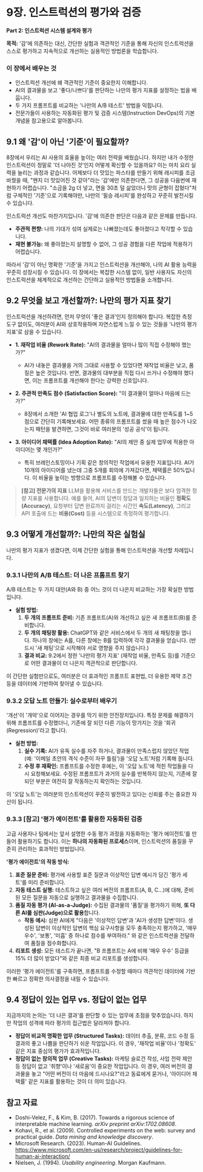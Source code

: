# 9장. 인스트럭션의 평가와 검증

**Part 2: 인스트럭션 시스템 설계와 평가**

**목적:** '감'에 의존하는 대신, 간단한 실험과 객관적인 기준을 통해 자신의 인스트럭션을 스스로 평가하고 지속적으로 개선하는 실용적인 방법론을 학습합니다.

### 이 장에서 배우는 것
- 인스트럭션 개선에 왜 객관적인 기준이 중요한지 이해합니다.
- AI의 결과물을 보고 '좋다/나쁘다'를 판단하는 나만의 평가 지표를 설정하는 법을 배웁니다.
- 두 가지 프롬프트를 비교하는 '나만의 A/B 테스트' 방법을 익힙니다.
- 전문가들이 사용하는 자동화된 평가 및 검증 시스템(Instruction DevOps)의 기본 개념을 참고용으로 알아봅니다.

## 9.1 왜 '감'이 아닌 '기준'이 필요할까?

8장에서 우리는 AI 사용의 효율을 높이는 여러 전략을 배웠습니다. 하지만 내가 수정한 인스트럭션이 정말로 '더 나아진 것'인지 어떻게 확신할 수 있을까요? 이는 마치 요리 실력을 늘리는 과정과 같습니다. 어제보다 더 맛있는 파스타를 만들기 위해 레시피를 조금 바꿨을 때, "왠지 더 맛있어진 것 같아"라는 '감'에만 의존한다면, 그 성공을 다음번에 재현하기 어렵습니다. "소금을 2g 더 넣고, 면을 30초 덜 삶았더니 맛의 균형이 잡혔다"처럼 구체적인 '기준'으로 기록해야만, 나만의 '필승 레시피'를 완성하고 꾸준히 발전시킬 수 있습니다.

인스트럭션 개선도 마찬가지입니다. '감'에 의존한 판단은 다음과 같은 문제를 만듭니다.
- **주관적 편향:** 나의 기대가 섞여 실제로는 나빠졌는데도 좋아졌다고 착각할 수 있습니다.
- **재현 불가능:** 왜 좋아졌는지 설명할 수 없어, 그 성공 경험을 다른 작업에 적용하기 어렵습니다.

따라서 '감'이 아닌 명확한 '기준'을 가지고 인스트럭션을 개선해야, 나의 AI 활용 능력을 꾸준히 성장시킬 수 있습니다. 이 장에서는 복잡한 시스템 없이, 일반 사용자도 자신의 인스트럭션을 체계적으로 개선하는 간단하고 실용적인 방법들을 소개합니다.

## 9.2 무엇을 보고 개선할까?: 나만의 평가 지표 찾기

인스트럭션을 개선하려면, 먼저 무엇이 '좋은 결과'인지 정의해야 합니다. 복잡한 측정 도구 없이도, 여러분이 AI와 상호작용하며 자연스럽게 느낄 수 있는 것들을 '나만의 평가 지표'로 삼을 수 있습니다.

- **1. 재작업 비율 (Rework Rate):** "AI의 결과물을 얼마나 많이 직접 수정해야 했는가?"
  - AI가 내놓은 결과물을 거의 그대로 사용할 수 있었다면 재작업 비율은 낮고, 품질은 높은 것입니다. 반면, 결과물의 대부분을 직접 다시 쓰거나 수정해야 했다면, 이는 프롬프트를 개선해야 한다는 강력한 신호입니다.

- **2. 주관적 만족도 점수 (Satisfaction Score):** "이 결과물이 얼마나 마음에 드는가?"
  - 8장에서 소개한 'AI 협업 로그'나 별도의 노트에, 결과물에 대한 만족도를 1~5점으로 간단히 기록해보세요. 어떤 종류의 프롬프트를 썼을 때 높은 점수가 나오는지 패턴을 발견하면, 그것이 바로 여러분의 '성공 공식'이 됩니다.

- **3. 아이디어 채택률 (Idea Adoption Rate):** "AI의 제안 중 실제 업무에 적용한 아이디어는 몇 개인가?"
  - 특히 브레인스토밍이나 기획 같은 창의적인 작업에서 유용한 지표입니다. AI가 10개의 아이디어를 냈는데 그중 5개를 회의에 가져갔다면, 채택률은 50%입니다. 이 비율을 높이는 방향으로 프롬프트를 수정해볼 수 있습니다.

> **[참고] 전문가의 지표**
> LLM을 활용해 서비스를 만드는 개발자들은 보다 엄격한 정량 지표를 사용합니다. 예를 들어, AI의 답변이 정답과 일치하는 비율인 **정확도(Accuracy)**, 요청부터 답변 완료까지 걸리는 시간인 **속도(Latency)**, 그리고 API 호출에 드는 **비용(Cost)** 등을 시스템으로 측정하여 평가합니다.

## 9.3 어떻게 개선할까?: 나만의 작은 실험실

나만의 평가 지표가 생겼다면, 이제 간단한 실험을 통해 인스트럭션을 개선할 차례입니다.

### 9.3.1 나만의 A/B 테스트: 더 나은 프롬프트 찾기

A/B 테스트는 두 가지 대안(A와 B) 중 어느 것이 더 나은지 비교하는 가장 확실한 방법입니다.

- **실험 방법:**
  1.  **두 개의 프롬프트 준비:** 기존 프롬프트(A)와 개선하고 싶은 새 프롬프트(B)를 준비합니다.
  2.  **두 개의 채팅창 활용:** ChatGPT와 같은 서비스에서 두 개의 새 채팅창을 엽니다. 하나의 창에는 A를, 다른 창에는 B를 입력하여 각각 결과물을 얻습니다. (반드시 '새 채팅'으로 시작해야 서로 영향을 주지 않습니다.)
  3.  **결과 비교:** 9.2에서 정한 '나만의 평가 지표' (재작업 비율, 만족도 등)를 기준으로 어떤 결과물이 더 나은지 객관적으로 판단합니다.

이 간단한 실험만으로도, 여러분은 더 효과적인 프롬프트 표현법, 더 유용한 제약 조건 등을 데이터에 기반하여 찾아낼 수 있습니다.

### 9.3.2 오답 노트 만들기: 실수로부터 배우기

'개선'이 '개악'으로 이어지는 경우를 막기 위한 안전장치입니다. 특정 문제를 해결하기 위해 프롬프트를 수정했더니, 기존에 잘 되던 다른 기능이 망가지는 것을 '회귀(Regression)'라고 합니다.

- **실천 방법:**
  1.  **실수 기록:** AI가 유독 실수를 자주 하거나, 결과물이 만족스럽지 않았던 작업(예: '이메일 초안의 격식 수준이 자꾸 틀림')을 '오답 노트'처럼 기록해 둡니다.
  2.  **수정 후 재확인:** 프롬프트를 수정한 후에는, 이 '오답 노트'에 적힌 작업들을 다시 요청해보세요. 수정된 프롬프트가 과거의 실수를 반복하지 않는지, 기존에 잘 되던 부분은 여전히 잘 작동하는지 확인하는 것입니다.

이 '오답 노트'는 여러분의 인스트럭션이 꾸준히 발전하고 있다는 신뢰를 주는 중요한 자산이 됩니다.

### 9.3.3 [참고] '평가 에이전트'를 활용한 자동화된 검증

고급 사용자나 팀에서는 앞서 설명한 수동 평가 과정을 자동화하는 '평가 에이전트'를 만들어 활용하기도 합니다. 이는 **하나의 자동화된 프로세스**이며, 인스트럭션의 품질을 꾸준히 관리하는 효과적인 방법입니다.

**'평가 에이전트'의 작동 방식:**

1.  **표준 질문 준비:** 평가에 사용할 표준 질문과 이상적인 답변 예시가 담긴 '평가 세트'를 미리 준비합니다.
2.  **자동 테스트 실행:** 테스트하고 싶은 여러 버전의 프롬프트(A, B, C...)에 대해, 준비된 모든 질문을 자동으로 실행하고 결과물을 수집합니다.
3.  **품질 자동 평가 (AI-as-a-Judge):** 수집된 결과물의 '품질'을 평가하기 위해, **또 다른 AI를 심판(Judge)으로 활용**합니다.
    - **작동 예시:** 심판 AI에게 "다음은 '이상적인 답변'과 'AI가 생성한 답변'이다. 생성된 답변이 이상적인 답변의 핵심 요구사항을 모두 충족하는지 평가하고, '매우 우수', '보통', '미흡' 중 하나로 점수를 부여하라." 와 같은 인스트럭션을 전달하여 품질을 점수화합니다.
4.  **리포트 생성:** 모든 테스트가 끝나면, "B 프롬프트는 A에 비해 '매우 우수' 등급을 15% 더 많이 받았다"와 같은 최종 비교 리포트를 생성합니다.

이러한 '평가 에이전트'를 구축하면, 프롬프트를 수정할 때마다 객관적인 데이터에 기반한 빠르고 정확한 의사결정을 내릴 수 있습니다.

## 9.4 정답이 있는 업무 vs. 정답이 없는 업무

지금까지의 논의는 '더 나은 결과'를 판단할 수 있는 업무에 초점을 맞추었습니다. 하지만 작업의 성격에 따라 평가의 접근법은 달라져야 합니다.

- **정답이 비교적 명확한 업무 (Structured Tasks):** 데이터 추출, 분류, 코드 수정 등 결과의 좋고 나쁨을 판단하기 쉬운 작업입니다. 이 경우, '재작업 비율'이나 '정확도' 같은 지표 중심의 평가가 효과적입니다.
- **정답이 없는 창의적 업무 (Creative Tasks):** 마케팅 슬로건 작성, 사업 전략 제안 등 정답이 없고 '취향'이나 '새로움'이 중요한 작업입니다. 이 경우, 여러 버전의 결과물을 놓고 "어떤 버전이 더 마음에 드시나요?"라고 동료에게 묻거나, '아이디어 채택률' 같은 지표를 활용하는 것이 더 의미 있습니다.

## 참고 자료

- Doshi-Velez, F., & Kim, B. (2017). Towards a rigorous science of interpretable machine learning. *arXiv preprint arXiv:1702.08608*.
- Kohavi, R., et al. (2009). Controlled experiments on the web: survey and practical guide. *Data mining and knowledge discovery*.
- Microsoft Research. (2023). Human-AI Guidelines. https://www.microsoft.com/en-us/research/project/guidelines-for-human-ai-interaction/
- Nielsen, J. (1994). *Usability engineering*. Morgan Kaufmann.